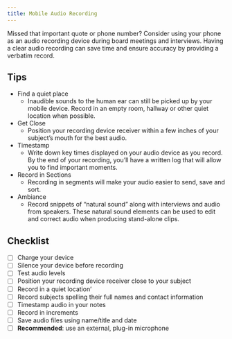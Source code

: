 ```yaml
---
title: Mobile Audio Recording
---
```

Missed that important quote or phone number? Consider using your phone as an audio recording device during board meetings and interviews. Having a clear audio recording can save time and ensure accuracy by providing a verbatim record.

## Tips

* Find a quiet place
  * Inaudible sounds to the human ear can still be picked up by your mobile device. Record in an empty room, hallway or other quiet location when possible.
* Get Close
  * Position your recording device receiver within a few inches of your subject’s mouth for the best audio.
* Timestamp
  * Write down key times displayed on your audio device as you record. By the end of your recording, you’ll have a written log that will allow you to find important moments.
* Record in Sections
  * Recording in segments will make your audio easier to send, save and sort.  
* Ambiance
  * Record snippets of “natural sound” along with interviews and audio from speakers. These natural sound elements can be used to edit and correct audio when producing stand-alone clips.

## Checklist

- [ ] Charge your device
- [ ] Silence your device before recording
- [ ] Test audio levels
- [ ] Position your recording device receiver close to your subject  
- [ ] Record in a quiet location’
- [ ] Record subjects spelling their full names and contact information
- [ ] Timestamp audio in your notes
- [ ] Record in increments
- [ ] Save audio files using name/title and date
- [ ] **Recommended**: use an external, plug-in microphone
